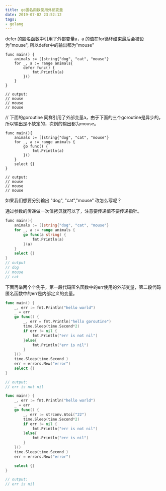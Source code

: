 ```yaml
---
title: go匿名函数使用外部变量
date: 2019-07-02 23:52:12
tags:
- golang
---
```


defer 的匿名函数中引用了外部变量a，a 的值在for循环结束最后会被设为"mouse", 所以defer中的输出都为"mouse"

```golang
func main() {
	animals := []string{"dog", "cat", "mouse"}
	for _, a := range animals{
		defer func() {
			fmt.Println(a)
		}()
	}
}

// output:
// mouse
// mouse
// mouse
```

// 下面的goroutine 同样引用了外部变量a，由于下面的三个goroutine是异步的，所以输出是不缺定的，次例的输出都为mouse。

```golang
func main(){
	animals := []string{"dog", "cat", "mouse"}
	for _, a := range animals {
		go func() {
			fmt.Println(a)
		}()
	}
	select {}
}

// output:
// mouse
// mouse
// mouse
```

如果我们想要分别输出 "dog", "cat","mouse" 改怎么写呢？

通过参数的传递做一次值拷贝就可以了，注意要传递值不要传递指针。

```go
fumc main(){
	animals := []string{"dog", "cat", "mouse"}
	for _, a := range animals {
		go func(a string) {
			fmt.Println(a)
		}(a)
	}
	select {}
}
// output
// dog
// mouse
// cat
```

下面再举两个个例子，第一段代码匿名函数中的err使用的外部变量，第二段代码匿名函数中的err是内部定义的变量。
```go
func main() {
	_, err := fmt.Println("hello world")
	_ = err
	go func() {
		_, err = fmt.Println("hello goroutine")
		time.Sleep(time.Second*2)
		if err != nil {
			fmt.Println("err is not nil")
		}else{
			fmt.Println("err is nil")
		}
	}()
	time.Sleep(time.Second )
	err = errors.New("error")
	select {}
}

// output:
// err is not nil
```
```go
func main() {
	_, err := fmt.Println("hello world")
	_ = err
	go func() {
		_, err := strconv.Atoi("22")
		time.Sleep(time.Second*2)
		if err != nil {
			fmt.Println("err is not nil")
		}else{
			fmt.Println("err is nil")
		}
	}()
	time.Sleep(time.Second )
	err = errors.New("error")

	select {}
}

// output:
// err is nil
```